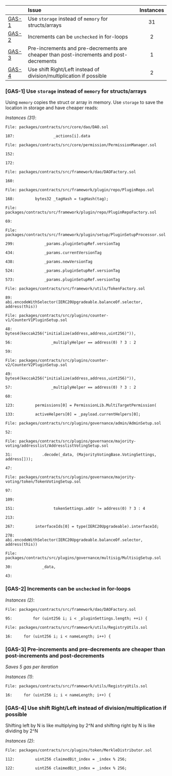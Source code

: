 | |Issue|Instances|
|-|:-|:-:|
| [GAS-1](#GAS-1) | Use `storage` instead of `memory` for structs/arrays | 31 |
| [GAS-2](#GAS-2) | Increments can be `unchecked` in for-loops | 2 |
| [GAS-3](#GAS-3) | Pre-increments and pre-decrements are cheaper than post-increments and post-decrements | 1 |
| [GAS-4](#GAS-4) | Use shift Right/Left instead of division/multiplication if possible | 2 |
### <a name="GAS-1"></a>[GAS-1] Use `storage` instead of `memory` for structs/arrays
Using `memory` copies the struct or array in memory. Use `storage` to save the location in storage and have cheaper reads:

*Instances (31)*:
```solidity
File: packages/contracts/src/core/dao/DAO.sol

187:                 _actions[i].data

```

```solidity
File: packages/contracts/src/core/permission/PermissionManager.sol

152: 

172: 

```

```solidity
File: packages/contracts/src/framework/dao/DAOFactory.sol

160: 

```

```solidity
File: packages/contracts/src/framework/plugin/repo/PluginRepo.sol

168:         bytes32 _tagHash = tagHash(tag);

```

```solidity
File: packages/contracts/src/framework/plugin/repo/PluginRepoFactory.sol

69: 

```

```solidity
File: packages/contracts/src/framework/plugin/setup/PluginSetupProcessor.sol

299:             _params.pluginSetupRef.versionTag

434:             _params.currentVersionTag

438:             _params.newVersionTag

524:             _params.pluginSetupRef.versionTag

573:             _params.pluginSetupRef.versionTag

```

```solidity
File: packages/contracts/src/framework/utils/TokenFactory.sol

89:                 abi.encodeWithSelector(IERC20Upgradeable.balanceOf.selector, address(this))

```

```solidity
File: packages/contracts/src/plugins/counter-v1/CounterV1PluginSetup.sol

48:             bytes4(keccak256("initialize(address,address,uint256)")),

56:                 _multiplyHelper == address(0) ? 3 : 2

59: 

```

```solidity
File: packages/contracts/src/plugins/counter-v2/CounterV2PluginSetup.sol

49:             bytes4(keccak256("initialize(address,address,uint256)")),

57:                 _multiplyHelper == address(0) ? 3 : 2

60: 

123:         permissions[0] = PermissionLib.MultiTargetPermission(

133:         activeHelpers[0] = _payload.currentHelpers[0];

```

```solidity
File: packages/contracts/src/plugins/governance/admin/AdminSetup.sol

52: 

```

```solidity
File: packages/contracts/src/plugins/governance/majority-voting/addresslist/AddresslistVotingSetup.sol

31:             .decode(_data, (MajorityVotingBase.VotingSettings, address[]));

47: 

```

```solidity
File: packages/contracts/src/plugins/governance/majority-voting/token/TokenVotingSetup.sol

97: 

109: 

151:                 tokenSettings.addr != address(0) ? 3 : 4

213: 

267:         interfaceIds[0] = type(IERC20Upgradeable).interfaceId;

278:             abi.encodeWithSelector(IERC20Upgradeable.balanceOf.selector, address(this))

```

```solidity
File: packages/contracts/src/plugins/governance/multisig/MultisigSetup.sol

30:             _data,

43: 

```

### <a name="GAS-2"></a>[GAS-2] Increments can be `unchecked` in for-loops

*Instances (2)*:
```solidity
File: packages/contracts/src/framework/dao/DAOFactory.sol

95:         for (uint256 i; i < _pluginSettings.length; ++i) {

```

```solidity
File: packages/contracts/src/framework/utils/RegistryUtils.sol

16:     for (uint256 i; i < nameLength; i++) {

```

### <a name="GAS-3"></a>[GAS-3] Pre-increments and pre-decrements are cheaper than post-increments and post-decrements
*Saves 5 gas per iteration*

*Instances (1)*:
```solidity
File: packages/contracts/src/framework/utils/RegistryUtils.sol

16:     for (uint256 i; i < nameLength; i++) {

```

### <a name="GAS-4"></a>[GAS-4] Use shift Right/Left instead of division/multiplication if possible
Shifting left by N is like multiplying by 2^N and shifting right by N is like dividing by 2^N

*Instances (2)*:
```solidity
File: packages/contracts/src/plugins/token/MerkleDistributor.sol

112:         uint256 claimedBit_index = _index % 256;

122:         uint256 claimedBit_index = _index % 256;

```